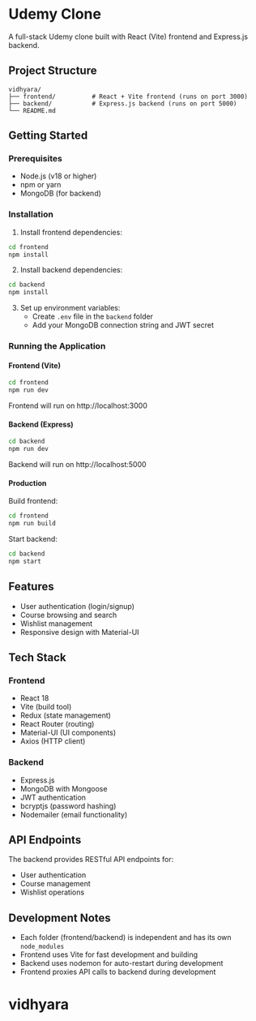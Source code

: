# Udemy Clone

A full-stack Udemy clone built with React (Vite) frontend and Express.js backend.

## Project Structure

```
vidhyara/
├── frontend/          # React + Vite frontend (runs on port 3000)
├── backend/           # Express.js backend (runs on port 5000)
└── README.md
```

## Getting Started

### Prerequisites

- Node.js (v18 or higher)
- npm or yarn
- MongoDB (for backend)

### Installation

1. Install frontend dependencies:

```bash
cd frontend
npm install
```

2. Install backend dependencies:

```bash
cd backend
npm install
```

3. Set up environment variables:
   - Create `.env` file in the `backend` folder
   - Add your MongoDB connection string and JWT secret

### Running the Application

#### Frontend (Vite)

```bash
cd frontend
npm run dev
```

Frontend will run on http://localhost:3000

#### Backend (Express)

```bash
cd backend
npm run dev
```

Backend will run on http://localhost:5000

#### Production

Build frontend:

```bash
cd frontend
npm run build
```

Start backend:

```bash
cd backend
npm start
```

## Features

- User authentication (login/signup)
- Course browsing and search
- Wishlist management
- Responsive design with Material-UI

## Tech Stack

### Frontend

- React 18
- Vite (build tool)
- Redux (state management)
- React Router (routing)
- Material-UI (UI components)
- Axios (HTTP client)

### Backend

- Express.js
- MongoDB with Mongoose
- JWT authentication
- bcryptjs (password hashing)
- Nodemailer (email functionality)

## API Endpoints

The backend provides RESTful API endpoints for:

- User authentication
- Course management
- Wishlist operations

## Development Notes

- Each folder (frontend/backend) is independent and has its own `node_modules`
- Frontend uses Vite for fast development and building
- Backend uses nodemon for auto-restart during development
- Frontend proxies API calls to backend during development
# vidhyara
